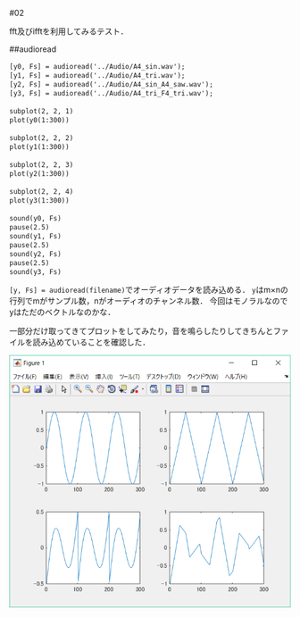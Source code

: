 #02

fft及びifftを利用してみるテスト．


##audioread

    [y0, Fs] = audioread('../Audio/A4_sin.wav');
    [y1, Fs] = audioread('../Audio/A4_tri.wav');
    [y2, Fs] = audioread('../Audio/A4_sin_A4_saw.wav');
    [y3, Fs] = audioread('../Audio/A4_tri_F4_tri.wav');

    subplot(2, 2, 1)
    plot(y0(1:300))

    subplot(2, 2, 2)
    plot(y1(1:300))

    subplot(2, 2, 3)
    plot(y2(1:300))

    subplot(2, 2, 4)
    plot(y3(1:300))

    sound(y0, Fs)
    pause(2.5)
    sound(y1, Fs)
    pause(2.5)
    sound(y2, Fs)
    pause(2.5)
    sound(y3, Fs)

`[y, Fs] = audioread(filename)`でオーディオデータを読み込める．
`y`はm×nの行列でmがサンプル数，nがオーディオのチャンネル数．
今回はモノラルなのでyはただのベクトルなのかな．

一部分だけ取ってきてプロットをしてみたり，音を鳴らしたりしてきちんとファイルを読み込めていることを確認した．

![img0](/6314089/02/img/00.png)
